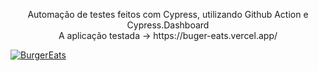 <p align="center">
  Automação de testes feitos com Cypress, utilizando Github Action e Cypress.Dashboard </br>
  A aplicação testada -> https://buger-eats.vercel.app/
</p>

[![BurgerEats](https://img.shields.io/endpoint?url=https://dashboard.cypress.io/badge/detailed/o4ws36&style=for-the-badge&logo=cypress)](https://dashboard.cypress.io/projects/o4ws36/runs)
